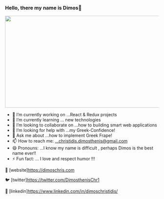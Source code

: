 ### Hello, there my name is Dimos👋

<img src="https://media-public.canva.com/MADGv2zIbrw/6/screen_2x.jpg" width="600" height="300" />

- 🔭 I’m currently working on ...React & Redux projects
- 🌱 I’m currently learning ... new technologies
- 👯 I’m looking to collaborate on ...how to building smart web applications
- 🤔 I’m looking for help with ...my Greek-Confidence!
- 💬 Ask me about ...how to implement Greek Frape!
- 📫 How to reach me: ...christidis.dimosthenis@gmail.com
- 😄 Pronouns: ...I know my name is difficult , perhaps Dimos is the best name ever!!
- ⚡ Fun fact: ... I love and respect humor !!!

🏡 [website]https://dimoschris.com

🐦 [twitter]https://twitter.com/DimosthenisChr1 

👔 [linkedin]https://www.linkedin.com/in/dimoschristidis/



